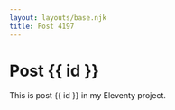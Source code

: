 ```yaml
---
layout: layouts/base.njk
title: Post 4197
---
```


# Post {{ id }}

This is post {{ id }} in my Eleventy project.
